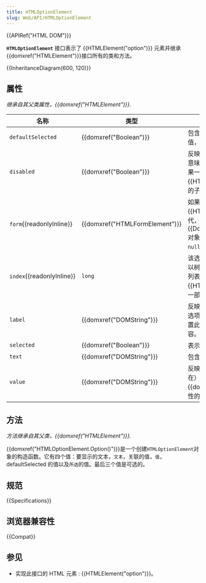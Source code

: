 ```yaml
---
title: HTMLOptionElement
slug: Web/API/HTMLOptionElement
---
```


{{APIRef("HTML DOM")}}

**`HTMLOptionElement`** 接口表示了 {{HTMLElement("option")}} 元素并继承{{domxref("HTMLElement")}}接口所有的类和方法。

{{InheritanceDiagram(600, 120)}}

## 属性

_继承自其父类属性，{{domxref("HTMLElement")}}._

| 名称                            | 类型                                     | 描述                                                                                                                                                                                                   |
| ------------------------------- | ---------------------------------------- | ------------------------------------------------------------------------------------------------------------------------------------------------------------------------------------------------------ |
| `defaultSelected`               | {{domxref("Boolean")}}             | 包含了[`selected`](/zh-CN/docs/Web/HTML/Element/option#selected) HTML 特性的初始值，指示默认情况下是否选择该选项。                                                                                          |
| `disabled`                      | {{domxref("Boolean")}}             | 反映了[`disabled`](/zh-CN/docs/Web/HTML/Element/option#disabled) HTML 特性 的值 , 这意味着选项（option）是不可选的。如果一个选项是关闭的{{HTMLElement("optgroup")}}元素的子元素，那么它也可被关闭。 |
| `form`{{readonlyInline}}  | {{domxref("HTMLFormElement")}} | 如果该选项是{{HTMLElement("select")}} 元素的后代，则该属性与相应{{DomXref("HTMLSelectElement")}} 对象的`form`属性具有相同的值; 否则为`null`。                                       |
| `index`{{readonlyInline}} | `long`                                   | 该选项在其所属的选项列表中的位置，以树形顺序排列。如果该选项不是选项列表的一部分，例如为 {{HTMLElement("datalist")}} 元素的一部分时，该值为`0`。                                             |
| `label`                         | {{domxref("DOMString")}}         | 反映[`label`](/zh-CN/docs/Web/HTML/Element/option#label) HTML 特性的值，该属性为选项提供了一个标签。如果没有特别设置此属性，读取它返回元素的文本内容。                                                    |
| `selected`                      | {{domxref("Boolean")}}             | 表示当前该 option 是否被选择。                                                                                                                                                                         |
| `text`                          | {{domxref("DOMString")}}         | 包含元素的文本内容。                                                                                                                                                                                   |
| `value`                         | {{domxref("DOMString")}}         | 反映[`value`](/zh-CN/docs/Web/HTML/Element/option#value) HTML 特性的值（如果存在）；否则反映{{domxref("Node.textContent")}} 特性的值。                                                            |

## 方法

_方法继承自其父类，{{domxref("HTMLElement")}}._

{{domxref("HTMLOptionElement.Option()")}}是一个创建`HTMLOptionElement`对象的构造函数。它有四个值：要显示的文本，`文本`，关联的值，`值`，defaultSelected 的值以及`所选`的值。最后三个值是可选的。

## 规范

{{Specifications}}

## 浏览器兼容性

{{Compat}}

## 参见

- 实现此接口的 HTML 元素 : {{HTMLElement("option")}}。
